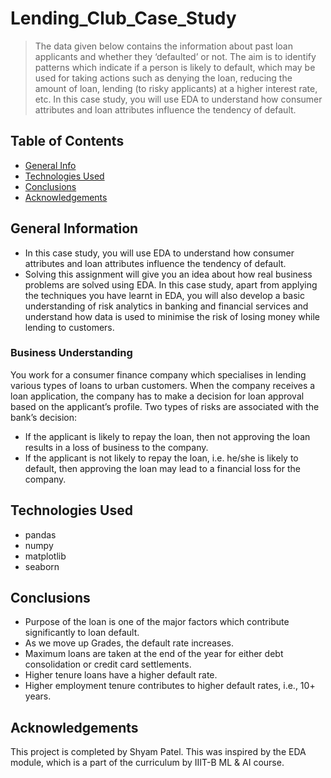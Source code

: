 # Lending_Club_Case_Study
> The data given below contains the information about past loan applicants and whether they ‘defaulted’ or not. The aim is to identify patterns which indicate if a person is likely to default, which may be used for taking actions such as denying the loan, reducing the amount of loan, lending (to risky applicants) at a higher interest rate, etc.
In this case study, you will use EDA to understand how consumer attributes and loan attributes influence the tendency of default.

## Table of Contents
* [General Info](#general-information)
* [Technologies Used](#technologies-used)
* [Conclusions](#conclusions)
* [Acknowledgements](#acknowledgements)

## General Information
- In this case study, you will use EDA to understand how consumer attributes and loan attributes influence the tendency of default.
- Solving this assignment will give you an idea about how real business problems are solved using EDA. In this case study, apart from applying the techniques you have learnt in EDA, you will also develop a basic understanding of risk analytics in banking and financial services and understand how data is used to minimise the risk of losing money while lending to customers.

### Business Understanding
You work for a consumer finance company which specialises in lending various types of loans to urban customers. When the company receives a loan application, the company has to make a decision for loan approval based on the applicant’s profile. Two types of risks are associated with the bank’s decision:

- If the applicant is likely to repay the loan, then not approving the loan results in a loss of business to the company.
- If the applicant is not likely to repay the loan, i.e. he/she is likely to default, then approving the loan may lead to a financial loss for the company.

## Technologies Used
- pandas
- numpy
- matplotlib
- seaborn

## Conclusions
- Purpose of the loan is one of the major factors which contribute significantly to loan default.
- As we move up Grades, the default rate increases.
- Maximum loans are taken at the end of the year for either debt consolidation or credit card settlements.
- Higher tenure loans have a higher default rate.
- Higher employment tenure contributes to higher default rates, i.e., 10+ years.

## Acknowledgements
This project is completed by Shyam Patel. This was inspired by the EDA module, which is a part of the curriculum by IIIT-B ML & AI course.
